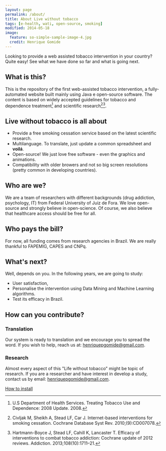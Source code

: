 ```yaml
---
layout: page
permalink: /about/
title: About Live without tobacco
tags: [e-health, wati, open-source, smoking]
modified: 2014-05-18
image:
  feature: so-simple-sample-image-4.jpg
  credit: Henrique Gomide
---
```


Looking to provide a web assisted tobacco intervention in your country?
Quite easy! See what we have done so far and what is going next.

## What is this?
This is the repository of the first web-assisted tobacco intervention, a fully-automated website built mainly using Java e open-source software. The content is based on widely accepted guidelines for tobacco and dependence treatment[^1] and scientific research[^2][^3].

[^1]: U.S Department of Health Services. Treating Tobacco Use and Dependence: 2008 Update. 2008.
[^2]: Civljak M, Sheikh A, Stead LF, Car J. Internet-based interventions for smoking cessation. Cochrane Database Syst Rev. 2010;(9):CD007078. 
[^3]: Hartmann-Boyce J, Stead LF, Cahill K, Lancaster T. Efficacy of interventions to combat tobacco addiction: Cochrane update of 2012 reviews. Addiction. 2013;108(10):1711–21.

## Live without tobacco is all about
 * Provide a free smoking cessation service based on the latest scientific research.
 * Multilanguage. To translate, just update a common spreadsheet and **voilá**.
 * Open-source! We just love free software - even the graphics and animations.
 * Compatibility with older browers and not so big screen resolutions (pretty common in developing countries).
 
## Who are we?
We are a team of researchers with different backgrounds (drug addiction, psychology, IT) from Federal University of Juiz de Fora. We love open-source and strongly believe in open-science. Of course, we also believe that healthcare access should be free for all.

## Who pays the bill?
For now, all funding comes from research agencies in Brazil. We are really thankful to FAPEMIG, CAPES and CNPq.

## What's next?
Well, depends on you. In the following years, we are going to study:

 * User satisfaction,
 * Personalise the intervention using Data Mining and Machine Learning algorithms.
 * Test its efficacy in Brazil.

## How can you contribute?

### Translation
Our system is ready to translation and we encourage you to spread the word. If you wish to help, reach us at: henriquepgomide@gmail.com.

### Research
Almost every aspect of this "Life without tobacco" might be topic of research. If you are a researcher and have interest in develop a study, contact us by email: henriquepgomide@gmail.com. 


<a markdown="0" href="{{ site.url }}/install" class="btn">How to install</a>



